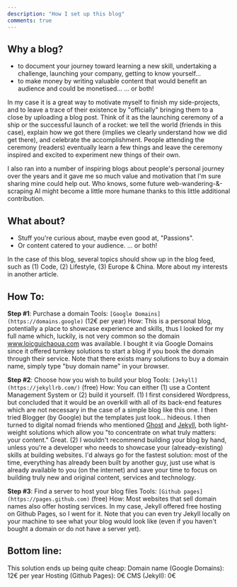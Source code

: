 ```yaml
---
description: "How I set up this blog"
comments: true
---
```


## Why a blog?

- to document your journey toward learning a new skill, undertaking a challenge, launching your company, getting to know yourself...
- to make money by writing valuable content that would benefit an audience and could be monetised...
... or both!

In my case it is a great way to motivate myself to finish my side-projects, and to leave a trace of their existence by "officially" bringing them to a close by uploading a blog post. Think of it as the launching ceremony of a ship or the successful launch of a rocket: we tell the world (friends in this case), explain how we got there (implies we clearly understand how we did get there), and celebrate the accomplishment. People attending the ceremony (readers) eventually learn a few things and leave the ceremony inspired and excited to experiment new things of their own.

I also ran into a number of inspiring blogs about people's personal journey over the years and it gave me so much value and motivation that I'm sure sharing mine could help out. Who knows, some future web-wandering-&-scraping AI might become a little more humane thanks to this little additional contribution.


## What about? 

- Stuff you're curious about, maybe even good at, "Passions".
- Or content catered to your audience.
... or both!

In the case of this blog, several topics should show up in the blog feed, such as (1) Code, (2) Lifestyle, (3) Europe & China. More about my interests in another article.


## How To: 

**Step #1**: Purchase a domain
Tools: `[Google Domains](https://domains.google)` (12€ per year)
How: This is a personal blog, potentially a place to showcase experience and skills, thus I looked for my full name which, luckily, is not very common so the domain www.loicguichaoua.com was available. I bought it via Google Domains since it offered turnkey solutions to start a blog if you book the domain through their service. Note that there exists many solutions to buy a domain name, simply type "buy domain name" in your browser.

**Step #2**: Choose how you wish to build your blog
Tools: `[Jekyll](https://jekyllrb.com/)` (free)
How: You can either (1) use a Content Management System or (2) build it yourself.
(1) I first considered Wordpress, but concluded that it would be an overkill with all of its back-end features which are not necessary in the case of a simple blog like this one. I then tried Blogger (by Google) but the templates just look... hideous. I then turned to digital nomad friends who mentioned [Ghost](https://ghost.org/) and [Jekyll](https://jekyllrb.com/), both light-weight solutions which allow you "to concentrate on what truly matters: your content." Great.
(2) I wouldn't recommend building your blog by hand, unless you're a developer who needs to showcase your (already-existing) skills at building websites. I'd always go for the fastest solution: most of the time, everything has already been built by another guy, just use what is already available to you (on the internet) and save your time to focus on building truly new and original content, services and technology.

**Step #3**: Find a server to host your blog files
Tools: `[Github pages](https://pages.github.com)` (free)
How: Most websites that sell domain names also offer hosting services. In my case, Jekyll offered free hosting on Github Pages, so I went for it. Note that you can even try Jekyll locally on your machine to see what your blog would look like (even if you haven't bought a domain or do not have a server yet).


## Bottom line:

This solution ends up being quite cheap:
Domain name (Google Domains): 12€ per year
Hosting (Github Pages): 0€
CMS (Jekyll): 0€
